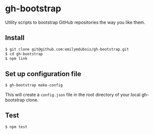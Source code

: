 # gh-bootstrap

Utility scripts to bootstrap GitHub repositories the way you like them.

## Install

```sh
$ git clone git@github.com:emilymdubois/gh-bootstrap.git
$ cd gh-bootstrap
$ npm link
```

## Set up configuration file

```sh
$ gh-bootstrap make-config
```

This will create a `config.json` file in the root directory of your local gh-bootstrap clone.

## Test

```sh
$ npm test
```